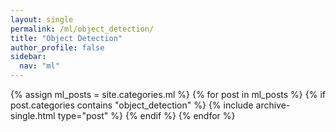 ```yaml
---
layout: single
permalink: /ml/object_detection/
title: "Object Detection"
author_profile: false
sidebar:
  nav: "ml"
---
```


{% assign ml_posts = site.categories.ml %}
{% for post in ml_posts %}
  {% if post.categories contains "object_detection" %}
    {% include archive-single.html type="post" %}
  {% endif %}
{% endfor %}
